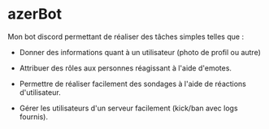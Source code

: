 # azerBot
Mon bot discord permettant de réaliser des tâches simples telles que :

  - Donner des informations quant à un utilisateur (photo de profil ou autre)

  - Attribuer des rôles aux personnes réagissant à l'aide d'emotes.

  - Permettre de réaliser facilement des sondages à l'aide de réactions d'utilisateur.

  - Gérer les utilisateurs d'un serveur facilement (kick/ban avec logs fournis).
